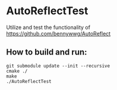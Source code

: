 # AutoReflectTest

Utilize and test the functionality of https://github.com/bennywwg/AutoReflect

## How to build and run:
```
git submodule update --init --recursive
cmake ./
make
./AutoReflectTest
```


